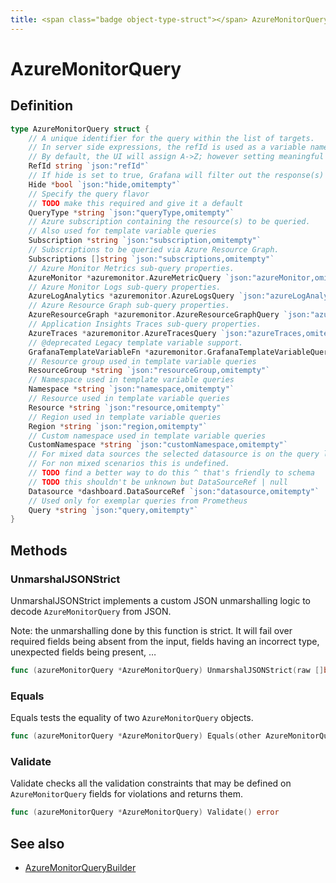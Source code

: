 ```yaml
---
title: <span class="badge object-type-struct"></span> AzureMonitorQuery
---
```

# <span class="badge object-type-struct"></span> AzureMonitorQuery

## Definition

```go
type AzureMonitorQuery struct {
    // A unique identifier for the query within the list of targets.
    // In server side expressions, the refId is used as a variable name to identify results.
    // By default, the UI will assign A->Z; however setting meaningful names may be useful.
    RefId string `json:"refId"`
    // If hide is set to true, Grafana will filter out the response(s) associated with this query before returning it to the panel.
    Hide *bool `json:"hide,omitempty"`
    // Specify the query flavor
    // TODO make this required and give it a default
    QueryType *string `json:"queryType,omitempty"`
    // Azure subscription containing the resource(s) to be queried.
    // Also used for template variable queries
    Subscription *string `json:"subscription,omitempty"`
    // Subscriptions to be queried via Azure Resource Graph.
    Subscriptions []string `json:"subscriptions,omitempty"`
    // Azure Monitor Metrics sub-query properties.
    AzureMonitor *azuremonitor.AzureMetricQuery `json:"azureMonitor,omitempty"`
    // Azure Monitor Logs sub-query properties.
    AzureLogAnalytics *azuremonitor.AzureLogsQuery `json:"azureLogAnalytics,omitempty"`
    // Azure Resource Graph sub-query properties.
    AzureResourceGraph *azuremonitor.AzureResourceGraphQuery `json:"azureResourceGraph,omitempty"`
    // Application Insights Traces sub-query properties.
    AzureTraces *azuremonitor.AzureTracesQuery `json:"azureTraces,omitempty"`
    // @deprecated Legacy template variable support.
    GrafanaTemplateVariableFn *azuremonitor.GrafanaTemplateVariableQuery `json:"grafanaTemplateVariableFn,omitempty"`
    // Resource group used in template variable queries
    ResourceGroup *string `json:"resourceGroup,omitempty"`
    // Namespace used in template variable queries
    Namespace *string `json:"namespace,omitempty"`
    // Resource used in template variable queries
    Resource *string `json:"resource,omitempty"`
    // Region used in template variable queries
    Region *string `json:"region,omitempty"`
    // Custom namespace used in template variable queries
    CustomNamespace *string `json:"customNamespace,omitempty"`
    // For mixed data sources the selected datasource is on the query level.
    // For non mixed scenarios this is undefined.
    // TODO find a better way to do this ^ that's friendly to schema
    // TODO this shouldn't be unknown but DataSourceRef | null
    Datasource *dashboard.DataSourceRef `json:"datasource,omitempty"`
    // Used only for exemplar queries from Prometheus
    Query *string `json:"query,omitempty"`
}
```
## Methods

### <span class="badge object-method"></span> UnmarshalJSONStrict

UnmarshalJSONStrict implements a custom JSON unmarshalling logic to decode `AzureMonitorQuery` from JSON.

Note: the unmarshalling done by this function is strict. It will fail over required fields being absent from the input, fields having an incorrect type, unexpected fields being present, …

```go
func (azureMonitorQuery *AzureMonitorQuery) UnmarshalJSONStrict(raw []byte) error
```

### <span class="badge object-method"></span> Equals

Equals tests the equality of two `AzureMonitorQuery` objects.

```go
func (azureMonitorQuery *AzureMonitorQuery) Equals(other AzureMonitorQuery) bool
```

### <span class="badge object-method"></span> Validate

Validate checks all the validation constraints that may be defined on `AzureMonitorQuery` fields for violations and returns them.

```go
func (azureMonitorQuery *AzureMonitorQuery) Validate() error
```

## See also

 * <span class="badge builder"></span> [AzureMonitorQueryBuilder](./builder-AzureMonitorQueryBuilder.md)
